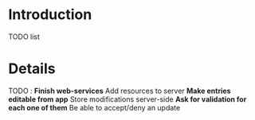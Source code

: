 # Introduction #

TODO list

# Details #

TODO :
**Finish web-services** Add resources to server
**Make entries editable from app** Store modifications server-side
**Ask for validation for each one of them** Be able to accept/deny an update

